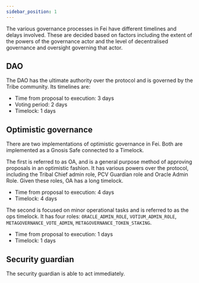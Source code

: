 ```yaml
---
sidebar_position: 1
---
```


The various governance processes in Fei have different timelines and delays involved. These are decided based on factors including the extent of the powers of the governance actor and the level of decentralised governance and oversight governing that actor.

## DAO

The DAO has the ultimate authority over the protocol and is governed by the Tribe community. Its timelines are:

- Time from proposal to execution: 3 days
- Voting period: 2 days
- Timelock: 1 days

## Optimistic governance

There are two implementations of optimistic governance in Fei. Both are implemented as a Gnosis Safe connected to a Timelock.

The first is referred to as OA, and is a general purpose method of approving proposals in an optimistic fashion. It has various powers over the protocol, including the Tribal Chief admin role, PCV Guardian role and Oracle Admin Role. Given these roles, OA has a long timelock.

- Time from proposal to execution: 4 days
- Timelock: 4 days

The second is focused on minor operational tasks and is referred to as the ops timelock. It has four roles: `ORACLE_ADMIN_ROLE`, `VOTIUM_ADMIN_ROLE`, `METAGOVERNANCE_VOTE_ADMIN`, `METAGOVERNANCE_TOKEN_STAKING`.

- Time from proposal to execution: 1 days
- Timelock: 1 days

## Security guardian

The security guardian is able to act immediately.
